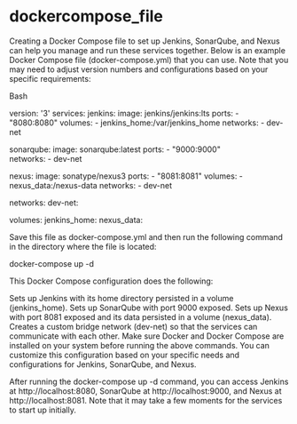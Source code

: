 # dockercompose_file
Creating a Docker Compose file to set up Jenkins, SonarQube, and Nexus can help you manage and run these services together.
Below is an example Docker Compose file (docker-compose.yml) that you can use. Note that you may need to adjust version numbers and configurations based on your specific requirements:

Bash

version: '3'
services:
  jenkins:
    image: jenkins/jenkins:lts
    ports:
      - "8080:8080"
    volumes:
      - jenkins_home:/var/jenkins_home
    networks:
      - dev-net

  sonarqube:
    image: sonarqube:latest
    ports:
      - "9000:9000"  
    networks:
      - dev-net

  nexus:
    image: sonatype/nexus3
    ports:
      - "8081:8081"
    volumes:
      - nexus_data:/nexus-data
    networks:
      - dev-net

networks:
  dev-net:

volumes:
  jenkins_home:
  nexus_data:

Save this file as docker-compose.yml and then run the following command in the directory where the file is located:

docker-compose up -d

This Docker Compose configuration does the following:

Sets up Jenkins with its home directory persisted in a volume (jenkins_home).
Sets up SonarQube with port 9000 exposed.
Sets up Nexus with port 8081 exposed and its data persisted in a volume (nexus_data).
Creates a custom bridge network (dev-net) so that the services can communicate with each other.
Make sure Docker and Docker Compose are installed on your system before running the above commands. You can customize this configuration based on your specific needs and configurations for Jenkins, SonarQube, and Nexus.

After running the docker-compose up -d command, you can access Jenkins at http://localhost:8080, SonarQube at http://localhost:9000, and Nexus at http://localhost:8081. Note that it may take a few moments for the services to start up initially.
